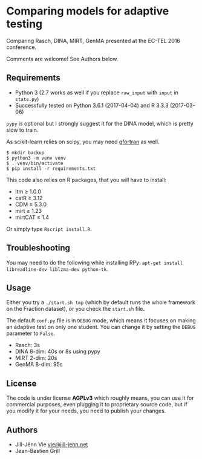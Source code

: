 # Comparing models for adaptive testing

Comparing Rasch, DINA, MIRT, GenMA presented at the EC-TEL 2016 conference.

Comments are welcome! See Authors below.

## Requirements

- Python 3 (2.7 works as well if you replace `raw_input` with `input` in `stats.py`)
- Successfully tested on Python 3.6.1 (2017-04-04) and R 3.3.3 (2017-03-06)

``pypy`` is optional but I strongly suggest it for the DINA model, which is pretty slow to train.

As scikit-learn relies on scipy, you may need [gfortran](http://www.scipy.org/scipylib/building/macosx.html#compilers-c-c-fortran-cython) as well.

    $ mkdir backup
    $ python3 -m venv venv
    $ . venv/bin/activate
    $ pip install -r requirements.txt

This code also relies on R packages, that you will have to install:

- ltm ≥ 1.0.0
- catR ≥ 3.12
- CDM ≥ 5.3.0
- mirt ≥ 1.23
- mirtCAT ≥ 1.4

Or simply type `Rscript install.R`.

## Troubleshooting

You may need to do the following while installing RPy: ``apt-get install libreadline-dev liblzma-dev python-tk``.

## Usage

Either you try a ``./start.sh tmp`` (which by default runs the whole framework on the Fraction dataset), or you check the ``start.sh`` file.

The default ``conf.py`` file is in ``DEBUG`` mode, which means it focuses on making an adaptive test on only one student. You can change it by setting the ``DEBUG`` parameter to ``False``.

- Rasch: 3s
- DINA 8-dim: 40s or 8s using pypy
- MIRT 2-dim: 20s
- GenMA 8-dim: 95s

## License

The code is under license **AGPLv3** which roughly means, you can use it for commercial purposes, even plugging it to proprietary source code, but if you modify it for your needs, you need to publish your changes.

## Authors

- Jill-Jênn Vie <vie@jill-jenn.net>
- Jean-Bastien Grill
